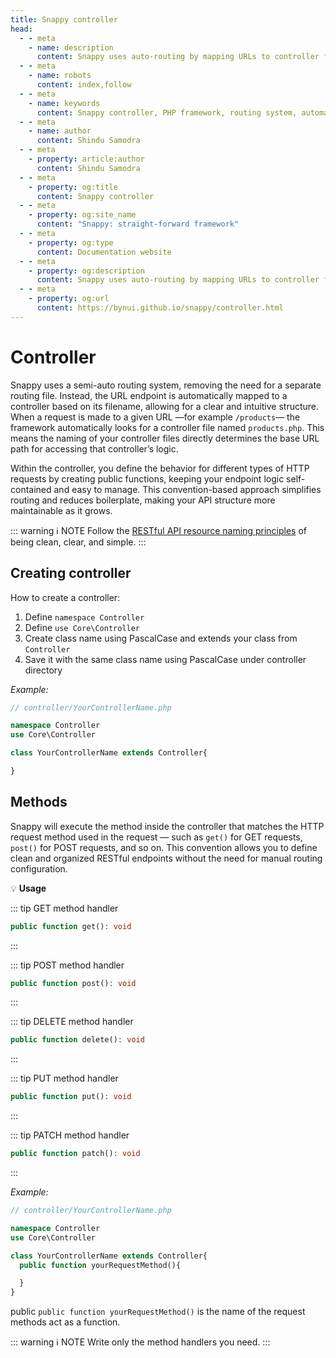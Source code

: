 ```yaml
---
title: Snappy controller
head:
  - - meta
    - name: description
      content: Snappy uses auto-routing by mapping URLs to controller files, simplifying RESTful API development with clean, maintainable PHP code.
  - - meta
    - name: robots
      content: index,follow
  - - meta
    - name: keywords
      content: Snappy controller, PHP framework, routing system, automatic routing, controller mapping, RESTful API, PHP API framework, HTTP methods, no routing file, convention over configuration, API development, URL to controller mapping
  - - meta
    - name: author
      content: Shindu Samodra
  - - meta
    - property: article:author
      content: Shindu Samodra
  - - meta
    - property: og:title
      content: Snappy controller
  - - meta
    - property: og:site_name
      content: "Snappy: straight-forward framework"
  - - meta
    - property: og:type
      content: Documentation website
  - - meta
    - property: og:description
      content: Snappy uses auto-routing by mapping URLs to controller files, simplifying RESTful API development with clean, maintainable PHP code.
  - - meta
    - property: og:url
      content: https://bynui.github.io/snappy/controller.html
---
```


# Controller

Snappy uses a semi-auto routing system, removing the need for a separate routing file. Instead, the URL endpoint is automatically mapped to a controller based on its filename, allowing for a clear and intuitive structure. When a request is made to a given URL —for example `/products`— the framework automatically looks for a controller file named `products.php`. This means the naming of your controller files directly determines the base URL path for accessing that controller’s logic.

Within the controller, you define the behavior for different types of HTTP requests by creating public functions, keeping your endpoint logic self-contained and easy to manage. This convention-based approach simplifies routing and reduces boilerplate, making your API structure more maintainable as it grows.

::: warning :information_source: NOTE
Follow the [RESTful API resource naming principles](https://restfulapi.net/resource-naming) of being clean, clear, and simple.
:::

## Creating controller

How to create a controller:

1. Define `namespace Controller`
2. Define `use Core\Controller`
3. Create class name using PascalCase and extends your class from `Controller`
4. Save it with the same class name using PascalCase under controller directory

_Example:_

```php
// controller/YourControllerName.php

namespace Controller
use Core\Controller

class YourControllerName extends Controller{

}
```

## Methods

Snappy will execute the method inside the controller that matches the HTTP request method used in the request — such as `get()` for GET requests, `post()` for POST requests, and so on. This convention allows you to define clean and organized RESTful endpoints without the need for manual routing configuration.

:bulb: **Usage**

::: tip GET method handler

```php
public function get(): void
```

:::

::: tip POST method handler

```php
public function post(): void
```

:::

::: tip DELETE method handler

```php
public function delete(): void
```

:::

::: tip PUT method handler

```php
public function put(): void
```

:::

::: tip PATCH method handler

```php
public function patch(): void
```

:::

_Example:_

```php
// controller/YourControllerName.php

namespace Controller
use Core\Controller

class YourControllerName extends Controller{
  public function yourRequestMethod(){

  }
}
```

public `public function yourRequestMethod()` is the name of the request methods act as a function.

::: warning :information_source: NOTE
Write only the method handlers you need.
:::
